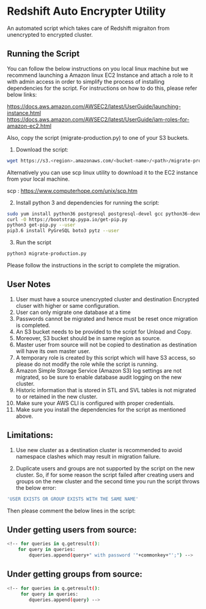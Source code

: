 # Redshift Auto Encrypter Utility

An automated script which takes care of Redshift migraiton from unencrypted to encrypted cluster.

## Running the Script

You can follow the below instructions on you local linux machine but we recommend launching a Amazon linux EC2 Instance and attach a role to it with admin access in order to simplify the process of installing dependencies for the script. For instructions on how to do this, please refer below links:

https://docs.aws.amazon.com/AWSEC2/latest/UserGuide/launching-instance.html
https://docs.aws.amazon.com/AWSEC2/latest/UserGuide/iam-roles-for-amazon-ec2.html

Also, copy the script (migrate-production.py) to one of your S3 buckets.

1. Download the script:

```bash
wget https://s3.<region>.amazonaws.com/<bucket-name>/<path>/migrate-production.py
```

Alternatively you can use scp linux utility to download it to the EC2 instance from your local machine.

scp : https://www.computerhope.com/unix/scp.htm

2. Install python 3 and dependencies for running the script:

```bash
sudo yum install python36 postgresql postgresql-devel gcc python36-devel libffi-devel
curl -O https://bootstrap.pypa.io/get-pip.py
python3 get-pip.py --user
pip3.6 install PyGreSQL boto3 pytz --user
```

3. Run the script

```bash
python3 migrate-production.py
```

Please follow the instructions in the script to complete the migration.

## User Notes

1. User must have a source unencrypted cluster and destination Encrypted cluser with higher or same configuration.
2. User can only migrate one database at a time 
3. Passwords cannot be migrated and hence must be reset once migration is completed.
4. An S3 bucket needs to be provided to the script for Unload and Copy.
5. Moreover, S3 bucket should be in same region as source.
6. Master user from source will not be copied to destination as destination will have its own master user.
7. A temporary role is created by this script which will have S3 access, so please do not modify the role while the script is running.
8. Amazon Simple Storage Service (Amazon S3) log settings are not migrated, so be sure to enable database audit logging on the new cluster.
9. Historic information that is stored in STL and SVL tables is not migrated to or retained in the new cluster.
10. Make sure your AWS CLI is configured with proper credentials.
11. Make sure you install the dependencies for the script as mentioned above.

## Limitations:

1. Use new cluster as a destination cluster is recommended to avoid namespace clashes which may result in migration failure.

2. Duplicate users and groups are not supported by the script on the new cluster. So, if for some reason the script failed after creating users and groups on the new cluster and the second time you run the script throws the below error:

```bash
'USER EXISTS OR GROUP EXISTS WITH THE SAME NAME'
```

Then please comment the below lines in the script:

Under getting users from source:
------------------------------

```bash
<!-- for queries in q.getresult():
	for query in queries:
		dqueries.append(query+" with password '"+commonkey+"';") -->
```

Under getting groups from source:
-------------------------------

```bash
<!-- for queries in q.getresult():
	 for query in queries:
	 	dqueries.append(query) -->
```
